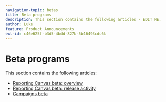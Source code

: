 ```yaml
---
navigation-topic: betas
title: Beta programs
description: This section contains the following articles - EDIT ME.
author: Luke
feature: Product Announcements
exl-id: c46e625f-b3d5-4bdd-827b-5b16493cdc6b
---
```

# Beta programs

This section contains the following articles:

* [Reporting Canvas beta: overview](/help/quicksilver/product-announcements/betas/reporting-canvas-beta/reporting-canvas-beta-overview.md)
* [Reporting Canvas beta: release activity](/help/quicksilver/product-announcements/betas/reporting-canvas-beta/reporting-canvas-release-activity.md)
* [Campaigns beta](campaign-object-beta.md)

